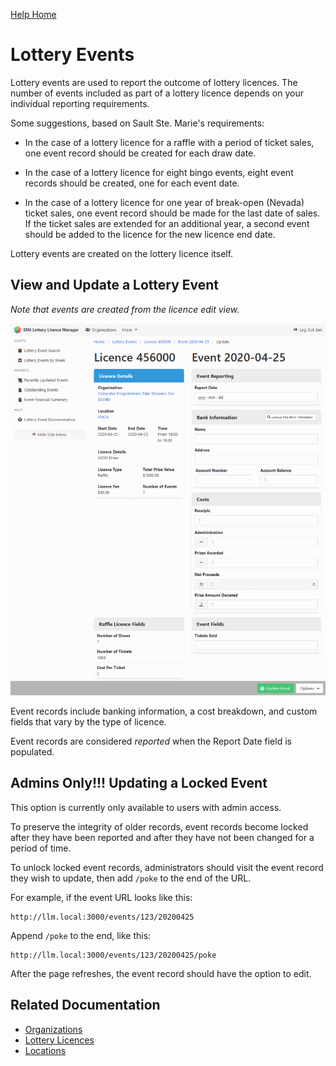 [Help Home](readme.md)

# Lottery Events

Lottery events are used to report the outcome of lottery licences.
The number of events included as part of a lottery licence
depends on your individual reporting requirements.

Some suggestions, based on Sault Ste. Marie's requirements:

- In the case of a lottery licence for a raffle with a period of ticket sales,
  one event record should be created for each draw date.

- In the case of a lottery licence for eight bingo events,
  eight event records should be created, one for each event date.

- In the case of a lottery licence for one year of break-open (Nevada) ticket sales,
  one event record should be made for the last date of sales.
  If the ticket sales are extended for an additional year,
  a second event should be added to the licence for the new licence end date.

Lottery events are created on the lottery licence itself.


## View and Update a Lottery Event

*Note that events are created from the licence edit view.*

![Event Edit](images/event-edit.png)

Event records include banking information, a cost breakdown,
and custom fields that vary by the type of licence.

Event records are considered *reported* when the Report Date field is populated.


## Admins Only!!!  Updating a Locked Event

This option is currently only available to users with admin access.

To preserve the integrity of older records, event records become locked
after they have been reported and after they have not been changed for a period of time.

To unlock locked event records, administrators should visit the event record they wish to update,
then add `/poke` to the end of the URL.

For example, if the event URL looks like this:

    http://llm.local:3000/events/123/20200425

Append `/poke` to the end, like this:

    http://llm.local:3000/events/123/20200425/poke

After the page refreshes, the event record should have the option to edit.


## Related Documentation

- [Organizations](organizations.md)
- [Lottery Licences](licences.md)
- [Locations](locations.md)
